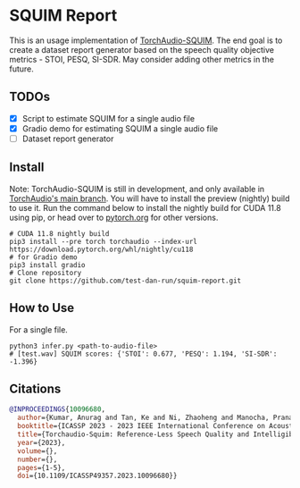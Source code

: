 # SQUIM Report
This is an usage implementation of [TorchAudio-SQUIM](https://ieeexplore.ieee.org/document/10096680). The end goal is to create a dataset report generator based on the speech quality objective metrics - STOI, PESQ, SI-SDR. May consider adding other metrics in the future.

## TODOs
- [x] Script to estimate SQUIM for a single audio file
- [x] Gradio demo for estimating SQUIM a single audio file
- [ ] Dataset report generator 

## Install
Note: TorchAudio-SQUIM is still in development, and only available in [TorchAudio's main branch](https://pytorch.org/audio/main/prototype.pipelines.html#squim-objective). You will have to install the preview (nightly) build to use it. Run the command below to install the nightly build for CUDA 11.8 using pip, or head over to [pytorch.org](https://pytorch.org/) for other versions.

```shell
# CUDA 11.8 nightly build
pip3 install --pre torch torchaudio --index-url https://download.pytorch.org/whl/nightly/cu118
# for Gradio demo
pip3 install gradio
# Clone repository
git clone https://github.com/test-dan-run/squim-report.git
```

## How to Use
For a single file.
```shell
python3 infer.py <path-to-audio-file>
# [test.wav] SQUIM scores: {'STOI': 0.677, 'PESQ': 1.194, 'SI-SDR': -1.396}
```

## Citations

```bibtex
@INPROCEEDINGS{10096680,
  author={Kumar, Anurag and Tan, Ke and Ni, Zhaoheng and Manocha, Pranay and Zhang, Xiaohui and Henderson, Ethan and Xu, Buye},
  booktitle={ICASSP 2023 - 2023 IEEE International Conference on Acoustics, Speech and Signal Processing (ICASSP)}, 
  title={Torchaudio-Squim: Reference-Less Speech Quality and Intelligibility Measures in Torchaudio}, 
  year={2023},
  volume={},
  number={},
  pages={1-5},
  doi={10.1109/ICASSP49357.2023.10096680}}

```